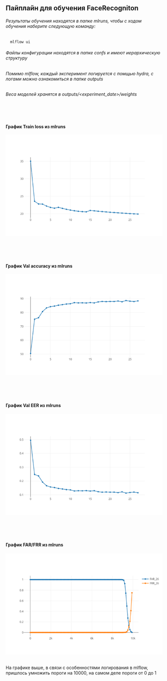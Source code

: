 ## Пайплайн для обучения FaceRecogniton 

###### Результаты обучения находятся в папке mlruns, чтобы с ходом обучения наберите следующую команду:
      mlflow ui

###### Файлы конфигурации находятся в папке confs и имеют иерархическую структуру

###### Помимо mlflow, каждый эксперимент логируется с помщью hydra, с логами можно ознакомиться в папке outputs
###### Веса моделей хранятся в outputs/<experiment_date>/weights <br />
<br />
<br />

#### График Train loss из mlruns
![alt text](https://github.com/azamatsab/face-recognition/blob/master/images/train_loss.png?raw=true)

<br />
<br />
<br />

#### График Val accuracy из mlruns
![alt text](https://github.com/azamatsab/face-recognition/blob/master/images/val_accuracy.png?raw=true)

<br />
<br />
<br />

#### График Val EER из mlruns
![alt text](https://github.com/azamatsab/face-recognition/blob/master/images/val_eer.png?raw=true)

<br />
<br />
<br />

#### График FAR/FRR из mlruns
![alt text](https://github.com/azamatsab/face-recognition/blob/master/images/far_frr.png?raw=true)

<br />
На графике выше, в связи с особенностями логирования в mlflow, пришлось умножить пороги на 10000, на самом деле пороги от 0 до 1

